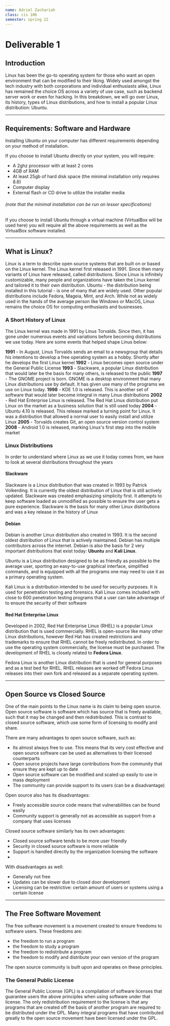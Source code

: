 ```yaml
---
name: Adriel Zachariah
class: cis 106
semester: spring 22
---
```

# Deliverable 1

## Introduction

Linux has been the go-to operating system for those who want an open environment that can be modified to their liking. Widely used amongst the tech industry with both corporations and individual enthusiasts alike, Linux has remained the choice OS across a variety of use case, such as backend server work or even for hacking. In this breakdown, we will go over Linux, its history, types of Linux distributions, and how to install a popular Linux distribution: Ubuntu.

---

## Requirements: Software and Hardware

Installing Ubuntu on your computer has different requirements depending on your method of installation.

If you choose to install Ubuntu directly on your system, you will require:

- A 2ghz processor with at least 2 cores
- 4GB of RAM
- At least 25gb of hard disk space (the minimal installation only requires 8.6)
- Computer display
- External flash or CD drive to utilize the installer media

###### (note that the minimal installation can be run on lesser specifications)

If you choose to install Ubuntu through a virtual machine (VirtualBox will be used here) you will require all the above requirements as well as the VirtualBox software installed.

---

## What is Linux?

Linux is a term to describe open source systems that are built on or based on the Linux kernel. The Linux kernel first released in 1991. Since then many variants of Linux have released, called distributions. Since Linux is infinitely customizable, many people and organizations have taken the Linux kernel and tailored it to their own distribution. Ubuntu - the distribution being installed in this tutorial - is one of many that are widely used. Other popular distributions include Fedora, Mageia, Mint, and Arch. While not as widely used in the hands of the average person like Windows or MacOS, Linux remains the choice OS for computing enthusiasts and businesses.


### A Short History of Linux  

The Linux kernel was made in 1991 by Linus Torvalds. Since then, it has gone under numerous events and variations before becoming distributions we use today. Here are some events that helped shape Linus below:

**1991** - In August, Linus Torvalds sends an email to a newsgroup that details his intentions to develop a free operating system as a hobby. Shortly after he develops the first Linux kernel
**1992** - Linux becomes open source under the General Public License
**1993** - Slackware, a popular Linux distribution that would later be the basis for many others, is released to the public
**1997** - The GNOME project is born. GNOME is a desktop environment that many Linux distributions use by default. It has given use many of the programs we use on Linux today.
**1998** - KDE 1.0 is released. This is another set of software that would later become integral in many Linux distributions 
**2002** - Red Hat Enterprise Linux is released. The Red Hat Linux distribution put Linux on the market as a business solution that is still used today
**2004** - Ubuntu 4.10 is released. This release marked a turning point for Linux. It was a distribution that allowed a normal user to easily install and utilize Linux
**2005** - Torvalds creates Git, an open source version control system
**2008** - Android 1.0 is released, marking Linux's first step into the mobile market

### Linux Distributions

In order to understand where Linux as we use it today comes from, we have to look at several distributions throughout the years

#### Slackware

Slackware is a Linux distribution that was created in 1993 by Patrick Volkerding. It is currently the oldest distribution of Linux that is still actively updated. Slackware was created emphasizing simplicity first. It attempts to keep software loaded as unmodified as possible to ensure the user gets a pure experience. Slackware is the basis for many other Linux distributions and was a key release in the history of Linux

#### Debian

Debian is another Linux distribution also created in 1993. It is the second oldest distribution of Linux that is actively maintained. Debian has multiple contributors across the internet. Debian is also the basis for 2 very important distributions that exist today: **Ubuntu** and **Kali Linux**. 

Ubuntu is a Linux distribution designed to be as friendly as possible to the average user, sporting an easy-to-use graphical interface, simplified commands, and is equipped with all the programs one may need to use it as a primary operating system. 

Kali Linux is a distribution intended to be used for security purposes. It is used for penetration testing and forensics. Kali Linux comes included with close to 600 penetration testing programs that a user can take advantage of to ensure the security of their software

#### Red Hat Enterprise Linux

Developed in 2002, Red Hat Enterprise Linux (RHEL) is a popular Linux distribution that is used commercially. RHEL is open-source like many other Linux distributions, however Red Hat has created restrictions and trademarks to ensure that RHEL cannot be freely redistributed. In order to use the operating system commercially, the license must be purchased. The development of RHEL is closely related to **Fedora Linux**. 

Fedora Linux is another Linux distribution that is used for general purposes and as a test bed for RHEL. RHEL releases are worked off Fedora Linux releases into their own fork and released as a separate operating system. 

---

## Open Source vs Closed Source

One of the main points to the Linux name is its claim to being open source. Open source software is software which has source that is freely available, such that it may be changed and then redistributed. This is contrast to closed source software, which use some form of licensing to modify and share. 

There are many advantages to open source software, such as:

- Its almost always free to use. This means that its very cost effective and open source software can be used as alternatives to their licensed counterparts
- Open source projects have large contributions from the community that ensure they are kept up to date
- Open source software can be modified and scaled up easily to use in mass deployment
- The community can provide support to its users (can be a disadvantage)
  
Open source also has its disadvantages:

- Freely accessible source code means that vulnerabilities can be found easily
- Community support is generally not as accessible as support from a company that uses licenses


Closed source software similarly has its own advantages:

- Closed source software tends to be more user friendly
- Security in closed source software is more reliable
- Support is handled directly by the organization licensing the software
- 

With disadvantages as well:

- Generally not free
- Updates can be slower due to closed door development
- Licensing can be restrictive: certain amount of users or systems using a certain license

---

## The Free Software Movement

The free software movement is a movement created to ensure freedoms to software users. These freedoms are:

- the freedom to run a program
- the freedom to study a program
- the freedom to redistribute a program
- the freedom to modify and distribute your own version of the program
  
The open source community is built upon and operates on these principles.

### The General Public License

The General Public License (GPL) is a compilation of software licenses that guarantee users the above principles when using software under that license. The only redistribution requirement to the license is that any programs that are created off the basis of another program are required to be distributed under the GPL. Many integral programs that have contributed greatly to the open source movement have been licensed under the GPL.
